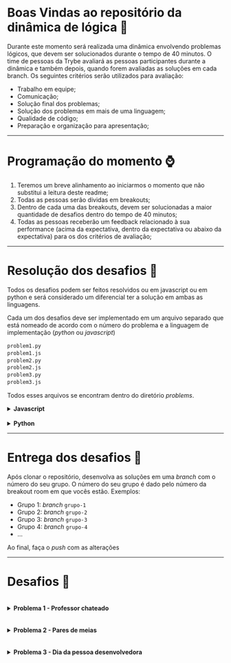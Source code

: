 # Boas Vindas ao repositório da dinâmica de lógica 👋

Durante este momento será realizada uma dinâmica envolvendo problemas lógicos, que devem ser solucionados durante o tempo de 40 minutos. O time de pessoas da Trybe avaliará as pessoas participantes durante a dinâmica e também depois, quando forem avaliadas as soluções em cada branch. Os seguintes critérios serão utilizados para avaliação:

- Trabalho em equipe;
- Comunicação;
- Solução final dos problemas;
- Solução dos problemas em mais de uma linguagem;
- Qualidade de código;
- Preparação e organização para apresentação;

---

# Programação do momento ⌚

1. Teremos um breve alinhamento ao iniciarmos o momento que não substitui a leitura deste readme;
2. Todas as pessoas serão dividas em breakouts; 
3. Dentro de cada uma das breakouts, devem ser solucionadas a maior quantidade de desafios dentro do tempo de 40 minutos;
7. Todas as pessoas receberão um feedback relacionado à sua performance (acima da expectativa, dentro da expectativa ou abaixo da expectativa) para os dos critérios de avaliação;

---

# Resolução dos desafios 📝

Todos os desafios podem ser feitos resolvidos ou em javascript ou em python e será considerado um diferencial ter a solução em ambas as linguagens.

Cada um dos desafios deve ser implementado em um arquivo separado que está nomeado de acordo com o número do problema e a linguagem de implementação (_python_ ou _javascript_)

```bash
problem1.py
problem1.js
problem2.py
problem2.js
problem3.py
problem3.js
```

Todos esses arquivos se encontram dentro do diretório _problems_.


<details>
<summary><strong>Javascript</strong></summary>

## Preparação do ambiente

**Instalar as dependências**

```bash
$ npm install
```

## Rodando os testes

Para executar todos os testes

```bash
$ npm test
```

Para executar os testes relacionados a apenas um dos problemas (_para o problema 1, por exemplo_)

```bash
$ npm test problem1
```
</details>

<br>

<details>
<summary><strong>Python</strong></summary>


## Preparação do ambiente

1. **Criar o ambiente virtual**

```bash
$ python3 -m venv .venv
```

2. **Ativar o ambiente virtual**

```bash
$ source .venv/bin/activate
```

3. **Instalar as dependências no ambiente virtual**

```bash
$ python3 -m pip install -r requirements.txt
```

## Rodando os testes

Para executar todos os testes

```bash
$ python3 -m pytest
```

Para executar os testes relacionados a apenas um dos problemas (_para o problema 1, por exemplo_)

```bash
$ python3 -m pytest tests/test_problem1.py
```
</details>

---

# Entrega dos desafios 👾

Após clonar o repositório, desenvolva as soluções em uma _branch_ com o número do seu grupo. O número do seu grupo é dado pelo número da breakout room em que vocês estão. Exemplos:

- Grupo 1: _branch_ `grupo-1`
- Grupo 2: _branch_ `grupo-2`
- Grupo 3: _branch_ `grupo-3`
- Grupo 4: _branch_ `grupo-4`
- ...

Ao final, faça o _push_ com as alterações

---

# Desafios 🧠

<br>

<details>
<br>
<summary><strong>Problema 1 - Professor chateado</strong></summary>

Um professor universitário está chateado com o atraso das pessoas estudantes de sua aula. Decidiu então adotar a estratégia de não passar dever de casa, condicionado a que o número de pessoas atrasadas seja menor que um valor limite (k), estipulado por ele mesmo para cada diferente tema na aula. Para registrar a frequência das pessoas estudantes, registra em um array (a) a quantidade de minutos que as pessoas chegam antes(-) ou depois(+) dele.  

Implemente um algoritmo que recebe como parâmetros um array, com o tempo de chegada de cada pessoa estudante em relação ao início da aula, e um número inteiro limite estabelecido pelo professor. O algoritmo deve retornar "SIM" caso ele tenha passado dever de casa e "NÃO" caso contrário.

### Exemplo de entrada:
```bash
a = [-2, -1, 0, 1, 2]
k = 3
```

### Exemplos de saídas:
```bash
"NÃO"
```

### Explicação
Os valores -2 e -1 se referem a pessoas estudantes que chegaram 2 minutos e 1 minuto, respectivamente, antes do horário da aula. O valor 0 se refere à uma pessoa que chegou exatamente no horário da aula, portanto, nenhum dos 3 valores representam pessoas que chegaram atrasadas. os valores 1 e 2 se referem a pessoas estudantes que chegaram 1 minuto e 2 minutos depois do horário da aula, assim, pessoas atrasadas.

Como o valor limite espitulado foi 3 e só duas pessoas se atrasaram, o professor não passou dever de casa.

</details>

<br>
<br>

<details>
<br>
<summary><strong>Problema 2 - Pares de meias</strong></summary>

As meias de uma enorme pilha de meias devem ser organizadas em pares de acordo com sua cor. Dado um array com números inteiros que representam meias e suas respectivas cores. 

Implemente um algoritmo que recebe como parâmetro o array de números que representam as cores e retorna a quantidade de pares com mesma cor existem dentro do array.

### Exemplo de entrada:
```bash
ar = [10, 20, 20, 10, 10, 30, 50, 10, 20]
```

### Exemplos de saídas:
```bash
3
```

### Explicação
É possível formar 3 pares distintos, dois pares de meias relacionadas à cor de número 10 e um par de meias relacionadas à cor de número 20. Todos os demais números do arrays não formam pares.

![alt text](pares-de-meias.png "Formação dos pares de meia - 2 pares de meias 10 e 1 par de meias 20")

</details>

<br>
<br>

<details>
<br>
<summary><strong>Problema 3 - Dia da pessoa desenvolvedora</strong></summary>

O dia da pessoa desenvolvedora é sempre o 256º dia do ano, contudo, sabemos que alguns anos são bissextos, isto é, há o dia 29 de fevereiro.

O ano é considerado bissexto se uma das seguintes condições é seguida:

- O inteiro que representa o ano é divisível por 400;
- O inteiro que representa o ano é divisível por 4 mas não por 100;

Considerando as informações dadas, implemente um algoritmos que recebe como parâmetro um inteiro representando o ano e retorna a data referente ao dia da pessoa programadora no seguinte formato: DD.MM.AAAA, onde D representa o dia, M representa o mês e A representa o ano.

### Exemplo de entrada:
```bash
year = 2016
```

### Exemplos de saídas:
```bash
12.09.2016
```

### Explicação
2016 é divisível por 4, portanto, é um ano bissexto. Sendo assim, o 256º dia desse ano será 12 de setembro de 2016.

</details>
